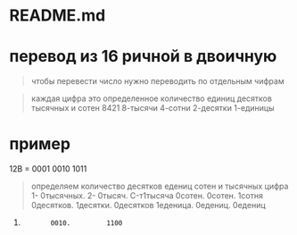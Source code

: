 # README.md
# перевод из 16 ричной в двоичную
> чтобы перевести число нужно переводить по отдельным чифрам

> каждая цифра это определенное количество единиц десятков тысячных и сотен
 8421
 8-тысячи
 4-сотни
 2-десятки
 1-единицы 
# пример
12B = 0001 0010 1011
> определяем количество десятков едениц сотен и тысячных
цифра 
1- 0тысячных.    2- 0тысяч.    C-т1тысяча
0сотен.          0сотен.       1сотня
0десятков.       1десятки.     0десятков
1еденица.        0едениц.      0едениц
0001.            0010.         1100
